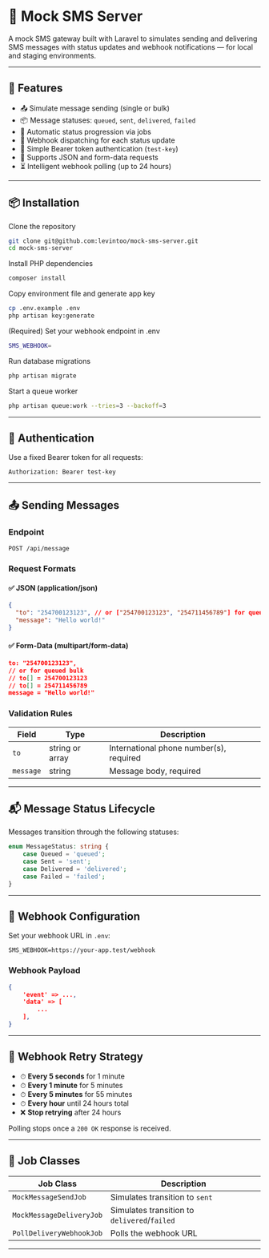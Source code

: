 # 📡 Mock SMS Server

A mock SMS gateway built with Laravel to simulates sending and delivering SMS messages with status updates and webhook notifications — for local and staging environments.

---

## 🚀 Features

- 📤 Simulate message sending (single or bulk)
- 📦 Message statuses: `queued`, `sent`, `delivered`, `failed`
- 🔁 Automatic status progression via jobs
- 📡 Webhook dispatching for each status update
- 🔐 Simple Bearer token authentication (`test-key`)
- 🧪 Supports JSON and form-data requests
- ⏳ Intelligent webhook polling (up to 24 hours)

---



## 📦 Installation

Clone the repository

```bash
git clone git@github.com:levintoo/mock-sms-server.git
cd mock-sms-server
````

Install PHP dependencies
```bash
composer install
````

Copy environment file and generate app key
```bash
cp .env.example .env
php artisan key:generate
````

(Required) Set your webhook endpoint in .env
```bash
SMS_WEBHOOK=
````

Run database migrations
```bash
php artisan migrate
````

Start a queue worker
```bash
php artisan queue:work --tries=3 --backoff=3
````

---

## 🔐 Authentication

Use a fixed Bearer token for all requests:

```
Authorization: Bearer test-key
```

---

## 📤 Sending Messages

### Endpoint

```
POST /api/message
```

### Request Formats

#### ✅ JSON (application/json)

```json
{
  "to": "254700123123", // or ["254700123123", "254711456789"] for queued bulk
  "message": "Hello world!"
}
```

#### ✅ Form-Data (multipart/form-data)

```json
to: "254700123123",
// or for queued bulk
// to[] = 254700123123
// to[] = 254711456789
message = "Hello world!"
```

### Validation Rules

| Field     | Type            | Description                             |
| --------- | --------------- | --------------------------------------- |
| `to`      | string or array | International phone number(s), required |
| `message` | string          | Message body, required                  |

---

## 📬 Message Status Lifecycle

Messages transition through the following statuses:

```php
enum MessageStatus: string {
    case Queued = 'queued';
    case Sent = 'sent';
    case Delivered = 'delivered';
    case Failed = 'failed';
}
```

---

## 📡 Webhook Configuration

Set your webhook URL in `.env`:

```
SMS_WEBHOOK=https://your-app.test/webhook
```

### Webhook Payload

```json
{
    'event' => ...,
    'data' => [
        ...
    ],
}
```

---

## 🔁 Webhook Retry Strategy

* ⏱ **Every 5 seconds** for 1 minute
* ⏱ **Every 1 minute** for 5 minutes
* ⏱ **Every 5 minutes** for 55 minutes
* ⏱ **Every hour** until 24 hours total
* ❌ **Stop retrying** after 24 hours

Polling stops once a `200 OK` response is received.

---

## 🧵 Job Classes

| Job Class                | Description                                  |
| ------------------------ | -------------------------------------------- |
| `MockMessageSendJob`     | Simulates transition to `sent`               |
| `MockMessageDeliveryJob` | Simulates transition to `delivered`/`failed` |
| `PollDeliveryWebhookJob` | Polls the webhook URL                        |

---
